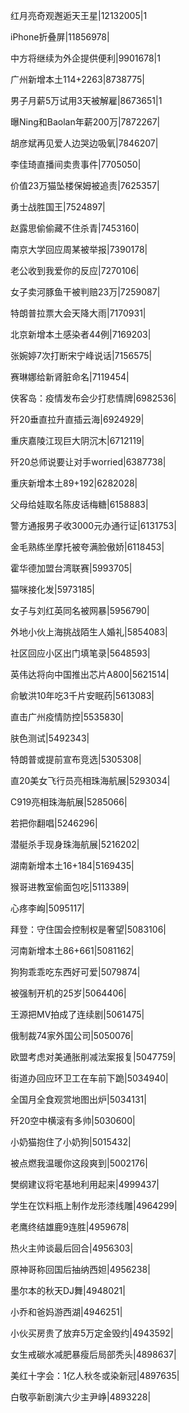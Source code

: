 红月亮奇观邂逅天王星|12132005|1

iPhone折叠屏|11856978|

中方将继续为外企提供便利|9901678|1

广州新增本土114+2263|8738775|

男子月薪5万试用3天被解雇|8673651|1

曝Ning和Baolan年薪200万|7872267|

胡彦斌再见爱人边哭边吸氧|7846207|

李佳琦直播间卖贵事件|7705050|

价值23万猫坠楼保姆被追责|7625357|

勇士战胜国王|7524897|

赵露思偷偷藏不住杀青|7453160|

南京大学回应周某被举报|7390178|

老公收到我爱你的反应|7270106|

女子卖河豚鱼干被判赔23万|7259087|

特朗普拉票大会天降大雨|7170931|

北京新增本土感染者44例|7169203|

张婉婷7次打断宋宁峰说话|7156575|

赛琳娜给新肾脏命名|7119454|

侠客岛：疫情发布会少打悲情牌|6982536|

歼20垂直拉升直插云海|6924929|

重庆嘉陵江现巨大阴沉木|6712119|

歼20总师说要让对手worried|6387738|

重庆新增本土89+192|6282028|

父母给娃取名陈皮话梅糖|6158883|

警方通报男子收3000元办通行证|6131753|

金毛熟练坐摩托被夸满脸傲娇|6118453|

霍华德加盟台湾联赛|5993705|

猫咪接化发|5973185|

女子与刘红英同名被网暴|5956790|

外地小伙上海挑战陌生人婚礼|5854083|

社区回应小区出门填笔录|5648593|

英伟达将向中国推出芯片A800|5621514|

俞敏洪10年吃3千片安眠药|5613083|

直击广州疫情防控|5535830|

肤色测试|5492343|

特朗普或提前宣布竞选|5305308|

直20美女飞行员亮相珠海航展|5293034|

C919亮相珠海航展|5285066|

若把你翻唱|5246296|

潜艇杀手现身珠海航展|5216202|

湖南新增本土16+184|5169435|

猴哥进教室偷面包吃|5113389|

心疼李峋|5095117|

拜登：守住国会控制权是奢望|5083106|

河南新增本土86+661|5081162|

狗狗乖乖吃东西好可爱|5079874|

被强制开机的25岁|5064406|

王源把MV拍成了连续剧|5061475|

俄制裁74家外国公司|5050076|

欧盟考虑对美通胀削减法案报复|5047759|

街道办回应环卫工在车前下跪|5034940|

全国月全食观赏地图出炉|5034131|

歼20空中横滚有多帅|5030600|

小奶猫抱住了小奶狗|5015432|

被点燃我温暖你这段爽到|5002176|

樊纲建议将宅基地利用起来|4999437|

学生在饮料瓶上制作龙形漆线雕|4964299|

老鹰终结雄鹿9连胜|4959678|

热火主帅谈最后回合|4956303|

原神哥称回国后抽纳西妲|4956238|

墨尔本的秋天DJ舞|4948021|

小乔和爸妈游西湖|4946251|

小伙买房贵了放弃5万定金毁约|4943592|

女生戒碳水减肥暴瘦后局部秃头|4898637|

美红十字会：1亿人秋冬或染新冠|4897635|

白敬亭新剧演六少主尹峥|4893228|

